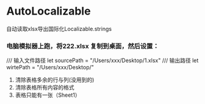 # AutoLocalizable
自动读取xlsx导出国际化Localizable.strings

### 电脑模拟器上跑，将222.xlsx 复制到桌面，然后设置：
/// 输入文件路径
let sourcePath = "/Users/xxx/Desktop/1.xlsx"
/// 输出路径
let wirtePath = "/Users/xxx/Desktop/"

1. 清除表格多余的行与列(没用到的)
2. 清除表格所有内容的格式
3. 表格只能有一张（Sheet1）
